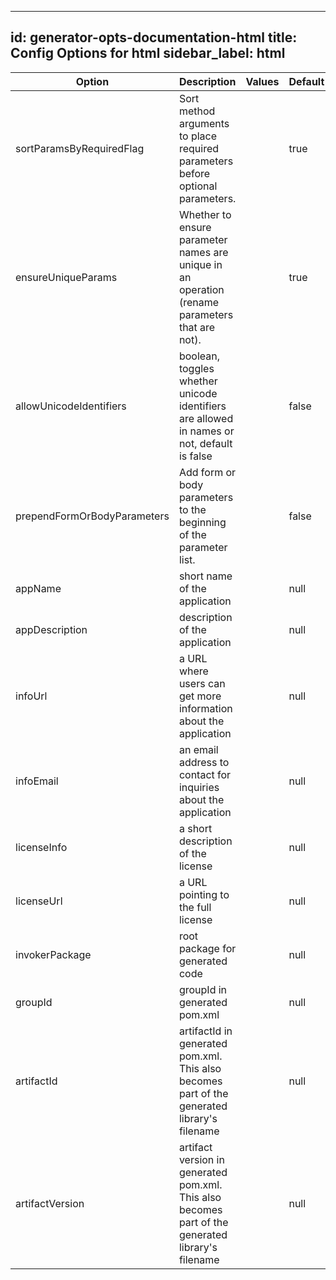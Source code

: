 
---
id: generator-opts-documentation-html
title: Config Options for html
sidebar_label: html
---

| Option | Description | Values | Default |
| ------ | ----------- | ------ | ------- |
|sortParamsByRequiredFlag|Sort method arguments to place required parameters before optional parameters.| |true|
|ensureUniqueParams|Whether to ensure parameter names are unique in an operation (rename parameters that are not).| |true|
|allowUnicodeIdentifiers|boolean, toggles whether unicode identifiers are allowed in names or not, default is false| |false|
|prependFormOrBodyParameters|Add form or body parameters to the beginning of the parameter list.| |false|
|appName|short name of the application| |null|
|appDescription|description of the application| |null|
|infoUrl|a URL where users can get more information about the application| |null|
|infoEmail|an email address to contact for inquiries about the application| |null|
|licenseInfo|a short description of the license| |null|
|licenseUrl|a URL pointing to the full license| |null|
|invokerPackage|root package for generated code| |null|
|groupId|groupId in generated pom.xml| |null|
|artifactId|artifactId in generated pom.xml. This also becomes part of the generated library's filename| |null|
|artifactVersion|artifact version in generated pom.xml. This also becomes part of the generated library's filename| |null|
